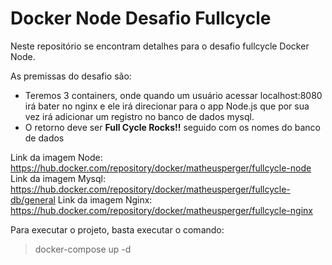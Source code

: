 # Docker Node Desafio Fullcycle

Neste repositório se encontram detalhes para o desafio fullcycle Docker Node.

As premissas do desafio são:
- Teremos 3 containers, onde quando um usuário acessar localhost:8080 irá bater no nginx e ele irá direcionar para o app Node.js que por sua vez irá adicionar um registro no banco de dados mysql.
- O retorno deve ser **Full Cycle Rocks!!** seguido com os nomes do banco de dados

Link da imagem Node: https://hub.docker.com/repository/docker/matheusperger/fullcycle-node
Link da imagem Mysql: https://hub.docker.com/repository/docker/matheusperger/fullcycle-db/general
Link da imagem Nginx: https://hub.docker.com/repository/docker/matheusperger/fullcycle-nginx

Para executar o projeto, basta executar o comando:
> docker-compose up -d